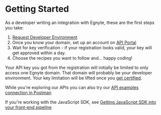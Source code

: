 # Getting Started

As a developer writing an integration with Egnyte, these are the first steps you take:

1. [Request Developer Environment](http://bit.ly/2sSitRt)
1. Once you know your domain, set up an account on [API Portal](https://developers.egnyte.com)
1. Wait for key verification - if your registration looks valid, your key will get approved within a day.
1. Choose the recipes you want to follow and... happy coding!

Your API key you got from the registration will initially be limited to only access one Egnyte domain. That domain will probably be your developer environment. Your key limitation will be lifted once you [get certified](certification.md).

While you're exploring our APIs you can also try our [API examples connection in Postman](api-examples.md)

If you're working with the JavaScript SDK, see [Getting JavaScript SDK into your front-end pipeline](sdk-get-started.md)
